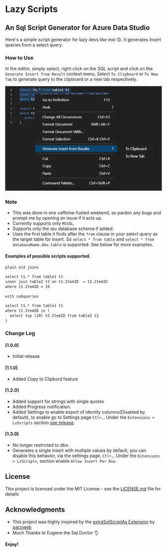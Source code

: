 # Lazy Scripts

## An Sql Script Generator for Azure Data Studio

Here's a simple script generator for lazy devs like moi 😊.
It generates Insert queries from a select query.

### How to Use
In the editor, simply select, right-click on the SQL script and click on the `Generate Insert from Result` context menu, Select `To Clipboard` or `To New Tab` to generate query to the clipboard or a new tab respectively.

![Generate Insert from Result](https://raw.githubusercontent.com/LycanII/LzScripts/810e72cfe85a8267a0b35c947893d7f8f867535d/images/contex_2.png)


### Note
* This was done in one caffeine-fueled weekend, so pardon any bugs and prompt me by opening an issue if it acts up.
* Currently supports only `MSSQL`.
* Supports only the `dbo` database schema if added.
* Uses the first table it finds after the `from` clause in your select query as the target table for Insert.
  So `select * from table` and `select * from databaseName.dbo.table` is supported. See below for more examples.
 
####  Examples of possible scripts supported.
`plain old joins`
```
select t1.* from table1 t1
inner join table2 t2 on t1.ItemID  = t2.ItemID
where t1.ItemID = 10 
```
`with subqueries`
```
select t1.* from table1 t1
where t1.ItemID in (
  select top (20) t2.ItemID from table2 t2 
) 
```

### Change Log

#### [1.0.0]

* Initial release

#### [1.1.0]

* Added Copy to Clipbord feature

#### [1.2.0]

* Added support for strings with single quotes
* Added Progress notification.
* Added Settings to enable export of identity columns(Disabled by default),
to enable go to Settings page `Ctl+,`. Under the `Extensions > LzScripts` section [see release](https://github.com/LycanII/LzScripts/releases/tag/v.1.2.0).

#### [1.3.0]
- No longer restricted to dbo.
- Generates a single insert with multiple values by default, you can disable this behavior, via the settings page, `Ctl+,`. Under the `Extensions > LzScripts`, section enable `Allow Insert Per Row`.

## License

This project is licensed under the MIT License - see the [LICENSE.md](https://raw.githubusercontent.com/LycanII/LzScripts/master/LICENSE) file for details


## Acknowledgments
- This project was highly inspired by the [extraSqlScriptAs Extension](https://github.com/pacoweb/extraSqlScriptAs) by [pacoweb](https://github.com/pacoweb)
- Much Thanks to Eugene the Sql Doctor 👌 

**Enjoy!**
